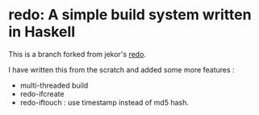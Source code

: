 # redo: A simple build system written in Haskell

This is a branch forked from jekor's [redo](https://github.com/jekor/redo).

I have written this from the scratch and added some more features :
* multi-threaded build
* redo-ifcreate
* redo-iftouch : use timestamp instead of md5 hash.
